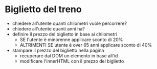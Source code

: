 # Biglietto del treno

- chiedere all'utente quanti chilometri vuole percorrere?
- chiedere all'utente quanti anni ha?
- definire il prezzo del biglietto in base ai chilometri
  - SE l'utente è minorenne applicare sconto di 20%
  - ALTRIMENTI SE utente è over 65 anni applicare sconto di 40%
- stampare il prezzo del biglietto nella pagina
  - recuperare dal DOM un elemento in base all'id
  - modificare l'innerHTML con il prezzo del biglietto